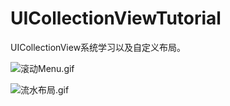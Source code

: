 # UICollectionViewTutorial
UICollectionView系统学习以及自定义布局。

![滚动Menu.gif](http://upload-images.jianshu.io/upload_images/979175-b9a72ed171c99460.gif?imageMogr2/auto-orient/strip%7CimageView2/2/w/1240)


![流水布局.gif](http://upload-images.jianshu.io/upload_images/979175-055585dae00e8970.gif?imageMogr2/auto-orient/strip%7CimageView2/2/w/1240)
